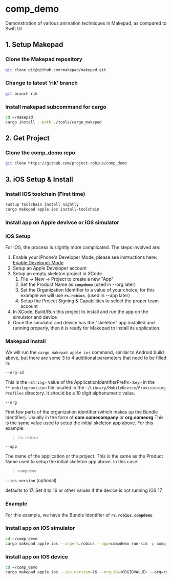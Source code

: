 # comp_demo

Demonstration of various animation techniques in Makepad, as compared to Swift UI

## 1. Setup Makepad

### Clone the Makepad repository

```bash
git clone git@github.com:makepad/makepad.git
```

### Change to latest 'rik' branch

```bash
git branch rik
```

### Install makepad subcommand for cargo

```bash
cd ~/makepad
cargo install --path ./tools/cargo_makepad
```

## 2. Get Project

### Clone the comp_demo repo

```bash
git clone https://github.com/project-robius/comp_demo
```

## 3. iOS Setup & Install

### Install IOS toolchain (First time)

```bash
rustup toolchain install nightly
cargo makepad apple ios install-toolchain
```

### Install app on Apple devivce or iOS simulator

### iOS Setup

For iOS, the process is slightly more complicated. The steps involved are:

1. Enable your iPhone's Developer Mode, please see instructions here: [Enable Developer Mode](https://www.delasign.com/blog/how-to-turn-on-developer-mode-on-an-iphone/)
1. Setup an Apple Developer account
1. Setup an empty skeleton project in XCode
    1. File -> New -> Project to create a new "App"
    1. Set the Product Name as **`compdemo`**  (used in --org later)
    1. Set the Organization Identifier to a value of your choice, for this example we will use **`rs.robius`**. (used in --app later)
    1. Setup the Project Signing & Capabilities to select the proper team account
1. In XCode, Build/Run this project to install and run the app on the simulator and device
1. Once the simulator and device has the "skeleton" app installed and running properly, then it is ready for Makepad to install its application.

### Makepad Install

We will run the `cargo makepad apple ios` command, similar to Android build above, but there are some 3 to 4 additional parameters that need to be filled in:

`--org-id`

This is the `<string>` value of the ApplicationIdentifierPrefix `<key>` in the `**.mobileprovision` file located in the `~/Library/MobileDevice/Provisioning Profiles` directory.
It should be a 10 digit alphanumeric value.

`--org`

First few parts of the organization identifier (which makes up the Bundle Identifier). Usually in the form of **com.somecompany** or **org.someorg**
This is the same value used to setup the initial skeleton app above. For this example:
> `rs.robius`

`--app`

The name of the application or the project. This is the same as the Product Name used to setup the initial skeleton app above. In this case:
> `compdemo`

`--ios-version` (optional)

defaults to 17. Set it to 16 or other values if the device is not running iOS 17.

### Example

For this example, we have the Bundle Identifier of **`rs.robius.compdemo`**

### Install app on IOS simulator

```bash
cd ~/comp_demo
cargo makepad apple ios --org=rs.robius --app=compdemo run-sim -p comp_demo --release
```

### Install app on IOS device

```bash
cd ~/comp_demo
cargo makepad apple ios --ios-version=16 --org-id=<ORGIDVALUE> --org=rs.robius --app=compdemo run-device -p comp_demo --release
```

